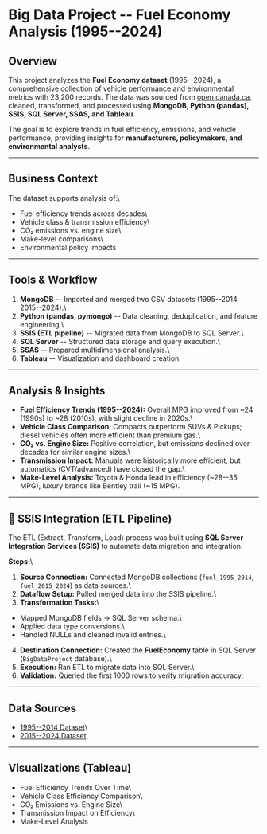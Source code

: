 # Big Data Project -- Fuel Economy Analysis (1995--2024)

## Overview

This project analyzes the **Fuel Economy dataset** (1995--2024), a
comprehensive collection of vehicle performance and environmental
metrics with 23,200 records. The data was sourced from
[open.canada.ca](https://open.canada.ca/data), cleaned, transformed, and
processed using **MongoDB, Python (pandas), SSIS, SQL Server, SSAS, and
Tableau**.

The goal is to explore trends in fuel efficiency, emissions, and vehicle
performance, providing insights for **manufacturers, policymakers, and
environmental analysts**.

------------------------------------------------------------------------

## Business Context

The dataset supports analysis of:\
- Fuel efficiency trends across decades\
- Vehicle class & transmission efficiency\
- CO₂ emissions vs. engine size\
- Make-level comparisons\
- Environmental policy impacts

------------------------------------------------------------------------

## Tools & Workflow

1.  **MongoDB** -- Imported and merged two CSV datasets (1995--2014,
    2015--2024).\
2.  **Python (pandas, pymongo)** -- Data cleaning, deduplication, and
    feature engineering.\
3.  **SSIS (ETL pipeline)** -- Migrated data from MongoDB to SQL
    Server.\
4.  **SQL Server** -- Structured data storage and query execution.\
5.  **SSAS** -- Prepared multidimensional analysis.\
6.  **Tableau** -- Visualization and dashboard creation.

------------------------------------------------------------------------

## Analysis & Insights

-   **Fuel Efficiency Trends (1995--2024):** Overall MPG improved from
    \~24 (1990s) to \~28 (2010s), with slight decline in 2020s.\
-   **Vehicle Class Comparison:** Compacts outperform SUVs & Pickups;
    diesel vehicles often more efficient than premium gas.\
-   **CO₂ vs. Engine Size:** Positive correlation, but emissions
    declined over decades for similar engine sizes.\
-   **Transmission Impact:** Manuals were historically more efficient,
    but automatics (CVT/advanced) have closed the gap.\
-   **Make-Level Analysis:** Toyota & Honda lead in efficiency (\~28--35
    MPG), luxury brands like Bentley trail (\~15 MPG).

------------------------------------------------------------------------
## 🔄 SSIS Integration (ETL Pipeline)

The ETL (Extract, Transform, Load) process was built using **SQL Server
Integration Services (SSIS)** to automate data migration and
integration.

**Steps:**\
1. **Source Connection:** Connected MongoDB collections
(`fuel_1995_2014`, `fuel_2015_2024`) as data sources.\
2. **Dataflow Setup:** Pulled merged data into the SSIS pipeline.\
3. **Transformation Tasks:**\
- Mapped MongoDB fields → SQL Server schema.\
- Applied data type conversions.\
- Handled NULLs and cleaned invalid entries.\
4. **Destination Connection:** Created the **FuelEconomy** table in SQL
Server (`BigDataProject` database).\
5. **Execution:** Ran ETL to migrate data into SQL Server.\
6. **Validation:** Queried the first 1000 rows to verify migration
accuracy.
------------------------------------------------------------------------

##  Data Sources

-   [1995--2014
    Dataset](https://open.canada.ca/data/en/dataset/98f1a129-f628-4ce4-b24d-6f16bf24dd64/resource/e10efaa3-a8cc-4072-845a-13e03d996c30)\
-   [2015--2024
    Dataset](https://open.canada.ca/data/en/dataset/98f1a129-f628-4ce4-b24d-6f16bf24dd64/resource/42495676-28b7-40f3-b0e0-3d7fe005ca56)


------------------------------------------------------------------------

## Visualizations (Tableau)

- Fuel Efficiency Trends Over Time\
- Vehicle Class Efficiency Comparison\
- CO₂ Emissions vs. Engine Size\
- Transmission Impact on Efficiency\
- Make-Level Analysis
